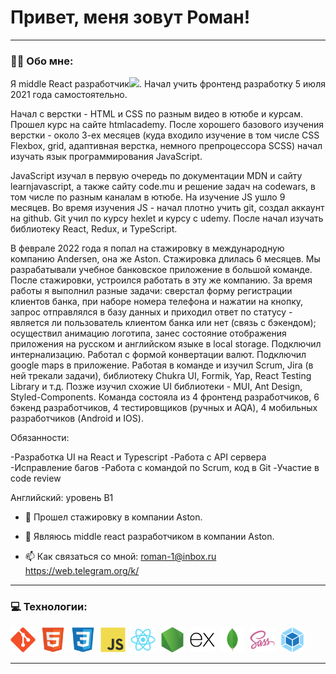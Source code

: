 # Привет, меня зовут Роман!

---

### :man_technologist: Обо мне:

Я middle React разработчик<img src="https://media.giphy.com/media/WUlplcMpOCEmTGBtBW/giphy.gif" width="30px">. 
Начал учить фронтенд разработку 5 июля 2021 года самостоятельно.

Начал с верстки - HTML и CSS по разным видео в ютюбе и курсам. Прошел курс на сайте htmlacademy. После хорошего базового изучения верстки - около 3-ех месяцев (куда входило изучение в том числе CSS Flexbox, grid, адаптивная верстка, немного препроцессора SCSS) начал изучать язык программирования JavaScript.

JavaScript изучал в первую очередь по документации MDN и сайту learnjavascript, а также сайту code.mu и решение задач на codewars, в том числе по разным каналам в ютюбе. На изучение JS ушло 9 месяцев.
Во время изучения JS - начал плотно учить git, создал аккаунт на github. Git учил по курсу hexlet и курсу с udemy. После начал изучать библиотеку React, Redux, и TypeScript.

В феврале 2022 года я попал на стажировку в международную компанию Andersen, она же Aston. Стажировка длилась 6 месяцев. Мы разрабатывали учебное банковское приложение в большой команде. После стажировки, устроился работать в эту же компанию. За время работы я выполнил разные задачи: сверстал форму регистрации клиентов банка, при наборе номера телефона и нажатии на кнопку, запрос отправлялся в базу данных и приходил ответ по статусу - является ли пользователь клиентом банка или нет (связь с бэкендом); осуществил анимацию логотипа, занес состояние отображения приложения на русском и английском языке в local storage. Подключил интернализацию. Работал с формой конвертации валют. Подключил google maps в приложение. Работая в команде и изучил Scrum, Jira (в ней трекали задачи), библиотеку Chukra UI, Formik, Yap, React Testing Library и т.д. Позже изучил схожие UI библиотеки - MUI, Ant Design, Styled-Components. Команда состояла из 4 фронтенд разработчиков, 6 бэкенд разработчиков, 4 тестировщиков (ручных и AQA), 4 мобильных разработчиков (Android и IOS).

Обязанности:

-Разработка UI на React и Typescript
-Работа с API сервера
-Исправление багов
-Работа с командой по Scrum, код в Git
-Участие в code review

Английский: уровень B1

- :telescope: Прошел стажировку в компании Aston.

- :seedling: Являюсь middle react разработчиком в компании Aston.

- :mailbox: Как связаться со мной: roman-1@inbox.ru  https://web.telegram.org/k/

---

### 💻 Технологии:

<div>
  <img src="https://github.com/devicons/devicon/blob/master/icons/git/git-original.svg" title="git" alt="git" width="40" height="40"/>&nbsp
  <img src="https://github.com/devicons/devicon/blob/master/icons/html5/html5-original.svg" title="html5" alt="html5" width="40" height="40"/>&nbsp
  <img src="https://github.com/devicons/devicon/blob/master/icons/css3/css3-original.svg" title="css" alt="css" width="40" height="40"/>&nbsp
  <img src="https://github.com/devicons/devicon/blob/master/icons/javascript/javascript-original.svg" title="javascript" alt="javascript" width="40" height="40"/>&nbsp
  <img src="https://github.com/devicons/devicon/blob/master/icons/react/react-original.svg" title="reactjs" alt="reactjs" width="40" height="40"/>&nbsp
  <img src="https://github.com/devicons/devicon/blob/master/icons/nodejs/nodejs-original.svg" title="nodejs" alt="nodejs" width="40" height="40"/>&nbsp
  <img src="https://github.com/devicons/devicon/blob/master/icons/express/express-original.svg" title="express" alt="express" width="40" height="40"/>&nbsp
  <img src="https://github.com/devicons/devicon/blob/master/icons/mongodb/mongodb-original.svg" title="mongodb" alt="mongodb" width="40" height="40"/>&nbsp
  <img src="https://github.com/devicons/devicon/blob/master/icons/sass/sass-original.svg" title="sass/scss" alt="sass/scss" width="40" height="40"/>&nbsp;
  <img src="https://github.com/devicons/devicon/blob/master/icons/webpack/webpack-original.svg" title="webpack" alt="webpack" width="40" height="40"/>&nbsp;
  <!-- <img src="https://github.com/devicons/devicon/blob/master/icons/redux/redux-original.svg" title="redux" alt="redux" width="40" height="40"/>&nbsp; -->
</div>

---

